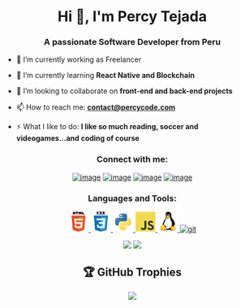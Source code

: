 <h1 align="center">Hi 👋, I'm Percy Tejada </h1>
<h3 align="center">A passionate Software Developer from Peru</h3>

- 🔭 I’m currently working as Freelancer

- 🌱 I’m currently learning **React Native and Blockchain**

- 👯 I’m looking to collaborate on **front-end and back-end projects**

- 📫 How to reach me: **contact@percycode.com**

- ⚡ What I like to do: **I like so much reading, soccer and videogames...and coding of course**

<h3 align="center">Connect with me:</h3>
<div align="center">

[![image](https://img.shields.io/badge/LinkedIn-0077B5?style=for-the-badge&logo=linkedin&logoColor=white)](https://www.linkedin.com/in/percycode/)
[![image](https://img.shields.io/badge/Instagram-E4405F?style=for-the-badge&logo=instagram&logoColor=white)](https://www.instagram.com/percy_code/)
[![image](https://img.shields.io/badge/Twitter-1DA1F2?style=for-the-badge&logo=twitter&logoColor=white)](https://twitter.com/percycode)
[![image](https://img.shields.io/badge/youtube-%23D14836.svg?style=for-the-badge&logo=youtube&logoColor=white)](https://youtube.com/@Percy_Code)
  
</div>

<h3 align="center">Languages and Tools:</h3>

<p align="center"> 
  <a href="https://www.w3.org/html/" target="_blank"> 
    <img src="https://raw.githubusercontent.com/devicons/devicon/master/icons/html5/html5-original-wordmark.svg" alt="html5" width="40" height="40"/> 
  </a>
  <a href="https://www.w3schools.com/css/" target="_blank"> 
    <img src="https://raw.githubusercontent.com/devicons/devicon/master/icons/css3/css3-original-wordmark.svg" alt="css3" width="40" height="40"/> 
  </a> 
  <a href="https://www.python.org" target="_blank"> 
    <img src="https://raw.githubusercontent.com/devicons/devicon/master/icons/python/python-original.svg" alt="python" width="40" height="40"/> 
  </a>  
  <a href="https://developer.mozilla.org/en-US/docs/Web/JavaScript" target="_blank"> 
    <img src="https://raw.githubusercontent.com/devicons/devicon/master/icons/javascript/javascript-original.svg" alt="javascript" width="40" height="40"/> 
  </a> 
  <a href="https://www.linux.org/" target="_blank"> 
    <img src="https://raw.githubusercontent.com/devicons/devicon/master/icons/linux/linux-original.svg" alt="linux" width="40" height="40"/> 
  </a> 
  <a href="https://git-scm.com/" target="_blank"> 
    <img src="https://www.vectorlogo.zone/logos/git-scm/git-scm-icon.svg" alt="git" width="40" height="40"/> 
  </a>
</p>
<div align="center"> 
  <img height= "150" src="https://github-readme-stats.vercel.app/api?username=percyc0de&theme=react&show_icons=true&include_all_commits=true" />
  <img height= "150" src="https://github-readme-stats.vercel.app/api/top-langs/?username=percyc0de&theme=react&layout=compact" />
  
  ## 🏆 GitHub Trophies
  ![](https://github-profile-trophy.vercel.app/?username=percyc0de&theme=dracula&no-frame=false&no-bg=true&margin-w=4)
</div>



<!--
**percyc0de/percyc0de** is a ✨ _special_ ✨ repository because its `README.md` (this file) appears on your GitHub profile.
-->
